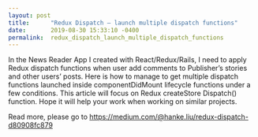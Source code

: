 ```yaml
---
layout: post
title:      "Redux Dispatch — launch multiple dispatch functions"
date:       2019-08-30 15:33:10 -0400
permalink:  redux_dispatch_launch_multiple_dispatch_functions
---
```



In the News Reader App I created with React/Redux/Rails, I need to apply Redux dispatch functions when user add comments to Publisher’s stories and other users’ posts. Here is how to manage to get multiple dispatch functions launched inside componentDidMount lifecycle functions under a few conditions. This article will focus on Redux createStore Dispatch() function. Hope it will help your work when working on similar projects.

Read more, please go to <https://medium.com/@hanke.liu/redux-dispatch-d80908fc879>
